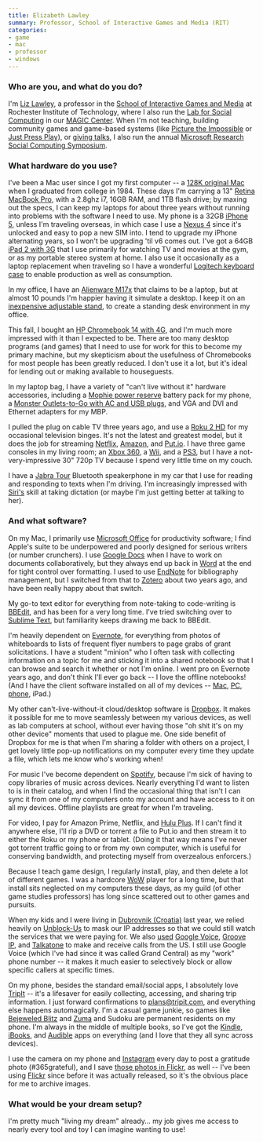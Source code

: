 ```yaml
---
title: Elizabeth Lawley
summary: Professor, School of Interactive Games and Media (RIT)
categories:
- game
- mac
- professor
- windows
---
```


### Who are you, and what do you do?

I'm [Liz Lawley](http://lawley.rit.edu/ "Elizabeth's website."), a professor in the [School of Interactive Games and Media](http://igm.rit.edu/ "The RIT IGM website.") at Rochester Institute of Technology, where I also run the [Lab for Social Computing](http://labforsocialcomputing.net/ "The Lab for Social Computing site.") in our [MAGIC Center](http://magic.rit.edu/ "RIT's Magic Center site."). When I'm not teaching, building community games and game-based systems (like [Picture the Impossible](http://picturetheimpossible.com/ "A community game for the city of Rochester.") or [Just Press Play](http://play.rit.edu/ "The website for Just Press Play.")), or [giving talks](http://www.slideshare.net/mamamusings/ "Elizabeth's talks."), I also run the annual [Microsoft Research Social Computing Symposium](http://scs.fuselabs.org/ "The Social Computing Symposium website.").

### What hardware do you use?

I've been a Mac user since I got my first computer -- a [128K original Mac][macintosh-128k] when I graduated from college in 1984. These days I'm carrying a 13" [Retina MacBook Pro][macbook-pro], with a 2.8ghz i7, 16GB RAM, and 1TB flash drive; by maxing out the specs, I can keep my laptops for about three years without running into problems with the software I need to use. My phone is a 32GB [iPhone 5][iphone-5], unless I'm traveling overseas, in which case I use a [Nexus 4][nexus-4] since it's unlocked and easy to pop a new SIM into. I tend to upgrade my iPhone alternating years, so I won't be upgrading 'til v6 comes out. I've got a 64GB [iPad 2 with 3G][ipad-2] that I use primarily for watching TV and movies at the gym, or as my portable stereo system at home. I also use it occasionally as a laptop replacement when traveling so I have a wonderful [Logitech keyboard case][ultrathin-keyboard-cover] to enable production as well as consumption. 

In my office, I have an [Alienware M17x][m17x] that claims to be a laptop, but at almost 10 pounds I'm happier having it simulate a desktop. I keep it on an [inexpensive adjustable stand][adjustable-vented-laptop-table], to create a standing desk environment in my office. 

This fall, I bought an [HP Chromebook 14 with 4G][chromebook-14], and I'm much more impressed with it than I expected to be. There are too many desktop programs (and games) that I need to use for work for this to become my primary machine, but my skepticism about the usefulness of Chromebooks for most people has been greatly reduced. I don't use it a lot, but it's ideal for lending out or making available to houseguests. 

In my laptop bag, I have a variety of "can't live without it" hardware accessories, including a [Mophie power reserve][power-reserve-lightning] battery pack for my phone, a [Monster Outlets-to-Go with AC and USB plugs][outlets-to-go-300-travel], and VGA and DVI and Ethernet adapters for my MBP.

I pulled the plug on cable TV three years ago, and use a [Roku 2 HD][roku-2-hd] for my occasional television binges. It's not the latest and greatest model, but it does the job for streaming [Netflix][], [Amazon][amazon-instant-video], and [Put.io][]. I have three game consoles in my living room; an [Xbox 360][xbox-360], a [Wii][], and a [PS3][], but I have a not-very-impressive 30" 720p TV because I spend very little time on my couch. 

I have a [Jabra Tour][tour] Bluetooth speakerphone in my car that I use for reading and responding to texts when I'm driving. I'm increasingly impressed with [Siri's][siri] skill at taking dictation (or maybe I'm just getting better at talking to her). 

### And what software?

On my Mac, I primarily use [Microsoft Office][office] for productivity software; I find Apple's suite to be underpowered and poorly designed for serious writers (or number crunchers). I use [Google Docs][google-docs] when I have to work on documents collaboratively, but they always end up back in [Word][] at the end for tight control over formatting. I used to use [EndNote][] for bibliography management, but I switched from that to [Zotero][] about two years ago, and have been really happy about that switch. 

My go-to text editor for everything from note-taking to code-writing is [BBEdit][], and has been for a very long time. I've tried switching over to [Sublime Text][sublime-text], but familiarity keeps drawing me back to BBEdit. 

I'm heavily dependent on [Evernote][], for everything from photos of whiteboards to lists of frequent flyer numbers to page grabs of grant solicitations. I have a student "minion" who I often task with collecting information on a topic for me and sticking it into a shared notebook so that I can browse and search it whether or not I'm online. I went pro on Evernote years ago, and don't think I'll ever go back -- I love the offline notebooks! (And I have the client software installed on all of my devices -- [Mac][evernote-mac], [PC][evernote-windows], [phone][evernote-ios], iPad.) 

My other can't-live-without-it cloud/desktop software is [Dropbox][]. It makes it possible for me to move seamlessly between my various devices, as well as lab computers at school, without ever having those "oh shit it's on my other device" moments that used to plague me. One side benefit of Dropbox for me is that when I'm sharing a folder with others on a project, I get lovely little pop-up notifications on my computer every time they update a file, which lets me know who's working when!

For music I've become dependent on [Spotify][], because I'm sick of having to copy libraries of music across devices. Nearly everything I'd want to listen to is in their catalog, and when I find the occasional thing that isn't I can sync it from one of my computers onto my account and have access to it on all my devices. Offline playlists are great for when I'm traveling.

For video, I pay for Amazon Prime, Netflix, and [Hulu Plus][hulu-plus]. If I can't find it anywhere else, I'll rip a DVD or torrent a file to Put.io and then stream it to either the Roku or my phone or tablet. (Doing it that way means I've never got torrent traffic going to or from my own computer, which is useful for conserving bandwidth, and protecting myself from overzealous enforcers.)

Because I teach game design, I regularly install, play, and then delete a lot of different games. I was a hardcore [WoW][] player for a long time, but that install sits neglected on my computers these days, as my guild (of other game studies professors) has long since scattered out to other games and pursuits.  

When my kids and I were living in [Dubrovnik (Croatia)](http://mamamusings.net/dubrovnik/ "Elizabeth's posts about Dubrovnik.") last year, we relied heavily on [Unblock-Us][] to mask our IP addresses so that we could still watch the services that we were paying for. We also [used](http://mamamusings.net/dubrovnik/2013/03/01/free-easy-international-calling/ "Elizabeth's post about international calling.") [Google Voice][google-voice], [Groove IP][groove-ip-android], and [Talkatone][] to make and receive calls from the US. I still use Google Voice (which I've had since it was called Grand Central) as my "work" phone number -- it makes it much easier to selectively block or allow specific callers at specific times. 

On my phone, besides the standard email/social apps, I absolutely love [TripIt][tripit-ios] -- it's a lifesaver for easily collecting, accessing, and sharing trip information. I just forward confirmations to plans@tripit.com, and everything else happens automagically. I'm a casual game junkie, so games like [Bejeweled Blitz][bejeweled-blitz-ios] and [Zuma][zumas-revenge-ios] and Sudoku are permanent residents on my phone. I'm always in the middle of multiple books, so I've got the [Kindle][kindle-ios], [iBooks][ibooks-ios], and [Audible][audible-ios] apps on everything (and I love that they all sync across devices).  

I use the camera on my phone and [Instagram](http://instagram.com/mamamusings/ "Elizabeth's Instagram account.") every day to post a gratitude photo (#365grateful), and I save [those photos in Flickr](https://www.flickr.com/photos/liz/collections/72157639420006734/ "Elizabeth's gratitude photo sets on Flickr."), as well -- I've been using [Flickr][] since before it was actually released, so it's the obvious place for me to archive images. 

### What would be your dream setup?

I'm pretty much "living my dream" already... my job gives me access to nearly every tool and toy I can imagine wanting to use!

[adjustable-vented-laptop-table]: https://www.amazon.com/Sojitek-A-BLALARL01-FBA-Adjustable-Vented-Laptop/dp/B002LNVMIS "An adjustable vented laptop table."
[amazon-instant-video]: https://en.wikipedia.org/wiki/Amazon_Video_on_Demand "A streaming video service."
[audible-ios]: https://itunes.apple.com/us/app/audible/id379693831 "An app for the audio book service."
[bbedit]: http://www.barebones.com/products/bbedit/ "A text editor for the Mac."
[bejeweled-blitz-ios]: https://itunes.apple.com/us/app/bejeweled-blitz/id469960709 "A jewel-matching puzzle game."
[chromebook-14]: https://www.amazon.com/HP-14-q070nr-14-Inch-Chromebook-T-Mobile/dp/B00FGOTBQO "A 14 inch laptop with 4G networking."
[dropbox]: https://www.dropbox.com/ "Online syncing and storage."
[endnote]: https://endnote.com/ "Reference and bibliography software."
[evernote-ios]: https://itunes.apple.com/us/app/evernote/id281796108 "An iPhone client for the Evernote web service."
[evernote-mac]: https://evernote.com/ "A Mac client for the note/image service."
[evernote-windows]: https://evernote.com/ "A Windows client for the note/image service."
[evernote]: https://evernote.com/ "Online software for capturing notes."
[flickr]: https://www.flickr.com/ "A photo sharing website."
[google-docs]: https://en.wikipedia.org/wiki/Google_Docs "A web-based office suite."
[google-voice]: https://en.wikipedia.org/wiki/Google_Voice "A phone number and online voicemail system."
[groove-ip-android]: https://play.google.com/store/apps/details?id=com.gvoip "An app for making free calls via Google Voice."
[hulu-plus]: https://www.hulu.com/start "A paid TV streaming service."
[ibooks-ios]: https://itunes.apple.com/us/app/ibooks/id364709193 "A book reader for iOS."
[ipad-2]: https://www.apple.com/ipad/ "A tablet device."
[iphone-5]: https://en.wikipedia.org/wiki/IPhone_5 "A smartphone."
[kindle-ios]: https://itunes.apple.com/gb/app/kindle/id302584613 "An iPhone app for accessing Kindle content from Amazon."
[m17x]: http://www.notebookreview.com/notebookreview/alienware-m17x-review/ "A 17 inch PC laptop."
[macbook-pro]: https://www.apple.com/macbook-pro/ "A laptop."
[macintosh-128k]: https://en.wikipedia.org/wiki/Macintosh_128K "A 9 inch desktop computer."
[netflix]: https://www.netflix.com/ "A movie rental and streaming service."
[nexus-4]: https://en.wikipedia.org/wiki/Nexus_4 "An Android smartphone."
[office]: https://products.office.com/en-us/home "An office productivity suite."
[outlets-to-go-300-travel]: http://www.monsterproducts.com/productdisplay.asp?pin=6592 "A universal AC power adapter with USB ports."
[power-reserve-lightning]: http://www.mophie.com/shop/iphone-5/power-reserve-lightning "An external battery pack for devices with Lightning ports."
[ps3]: http://us.playstation.com/PS3/ "A shiny gaming console from Sony."
[put.io]: https://put.io/ "A storage and torrenting service."
[roku-2-hd]: https://www.amazon.com/Roku-Streaming-Player-Old-Model/dp/B005DOUJL8 "A device for streaming entertainment to your TV."
[siri]: https://en.wikipedia.org/wiki/Siri "An intelligent personal assistant service."
[spotify]: https://www.spotify.com/us/ "A music streaming service."
[sublime-text]: http://www.sublimetext.com/ "A coder's text editor."
[talkatone]: https://www.talkatone.com/ "A service for making free phone calls using a data connection."
[tour]: http://www.jabra.com/products/speakerphones/jabra_tour/jabra_tour "An in-car Bluetooth speakerphone."
[tripit-ios]: https://www.tripit.com/uhp/mobile "An iPhone client for the trip sharing service."
[ultrathin-keyboard-cover]: https://www.logitech.com/en-us/support/ultrathin-keyboard-cover "A cover with keyboard for an iPad."
[unblock-us]: https://www.unblock-us.com/ "A VPN service."
[wii]: https://www.nintendo.com/wii "A unique gaming console."
[word]: https://products.office.com/en-us/word "A document editor."
[wow]: http://us.battle.net/wow/en/ "A fantasy MMORPG."
[xbox-360]: http://www.xbox.com:80/en-US/Xbox360 "A gaming console."
[zotero]: https://www.zotero.org/ "A research tool."
[zumas-revenge-ios]: https://itunes.apple.com/us/app/zumas-revenge!/id501499260 "A puzzle/action game."
